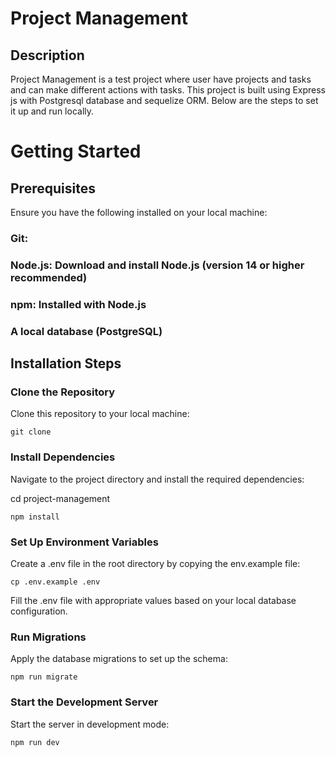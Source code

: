 # Project Management

## Description

Project Management is a test project where user have projects and tasks and can make different actions with tasks. This project is built using Express js with Postgresql database and sequelize ORM. Below are the steps to set it up and run locally.

# Getting Started
## Prerequisites
Ensure you have the following installed on your local machine:

### Git: 
### Node.js: Download and install Node.js (version 14 or higher recommended)
### npm: Installed with Node.js
### A local database (PostgreSQL)

## Installation Steps

### Clone the Repository
Clone this repository to your local machine:

```
git clone
```

### Install Dependencies
Navigate to the project directory and install the required dependencies:

cd project-management
```
npm install
```

### Set Up Environment Variables
Create a .env file in the root directory by copying the env.example file:

```
cp .env.example .env
```
Fill the .env file with appropriate values based on your local database configuration.

### Run Migrations
Apply the database migrations to set up the schema:

```
npm run migrate
```

### Start the Development Server
Start the server in development mode:

```
npm run dev
```